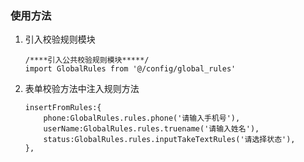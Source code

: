 


### 使用方法



1. 引入校验规则模块

    ```
    /****引入公共校验规则模块*****/
    import GlobalRules from '@/config/global_rules'
    ```


2. 表单校验方法中注入规则方法

    ```
    insertFromRules:{
        phone:GlobalRules.rules.phone('请输入手机号'),
        userName:GlobalRules.rules.truename('请输入姓名'),
        status:GlobalRules.rules.inputTakeTextRules('请选择状态'),
    },
    ```
    